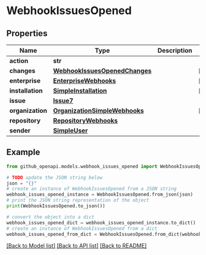 # WebhookIssuesOpened


## Properties

Name | Type | Description | Notes
------------ | ------------- | ------------- | -------------
**action** | **str** |  | 
**changes** | [**WebhookIssuesOpenedChanges**](WebhookIssuesOpenedChanges.md) |  | [optional] 
**enterprise** | [**EnterpriseWebhooks**](EnterpriseWebhooks.md) |  | [optional] 
**installation** | [**SimpleInstallation**](SimpleInstallation.md) |  | [optional] 
**issue** | [**Issue7**](Issue7.md) |  | 
**organization** | [**OrganizationSimpleWebhooks**](OrganizationSimpleWebhooks.md) |  | [optional] 
**repository** | [**RepositoryWebhooks**](RepositoryWebhooks.md) |  | 
**sender** | [**SimpleUser**](SimpleUser.md) |  | 

## Example

```python
from github_openapi.models.webhook_issues_opened import WebhookIssuesOpened

# TODO update the JSON string below
json = "{}"
# create an instance of WebhookIssuesOpened from a JSON string
webhook_issues_opened_instance = WebhookIssuesOpened.from_json(json)
# print the JSON string representation of the object
print(WebhookIssuesOpened.to_json())

# convert the object into a dict
webhook_issues_opened_dict = webhook_issues_opened_instance.to_dict()
# create an instance of WebhookIssuesOpened from a dict
webhook_issues_opened_from_dict = WebhookIssuesOpened.from_dict(webhook_issues_opened_dict)
```
[[Back to Model list]](../README.md#documentation-for-models) [[Back to API list]](../README.md#documentation-for-api-endpoints) [[Back to README]](../README.md)


